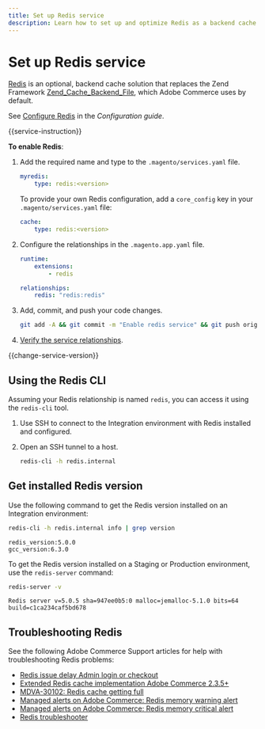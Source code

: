 ```yaml
---
title: Set up Redis service
description: Learn how to set up and optimize Redis as a backend cache solution for Adobe Commerce on cloud infrastructure.
---
```


# Set up Redis service

[Redis](https://redis.io) is an optional, backend cache solution that replaces the Zend Framework [Zend_Cache_Backend_File](https://framework.zend.com/apidoc/1.0/Zend_Cache/Backend/Zend_Cache_Backend_File.html), which Adobe Commerce uses by default.

See [Configure Redis](https://experienceleague.adobe.com/docs/commerce-operations/configuration-guide/cache/redis/config-redis.html) in the _Configuration guide_.

{{service-instruction}}

**To enable Redis**:

1. Add the required name and type to the `.magento/services.yaml` file.

   ```yaml
   myredis:
       type: redis:<version>
   ```

   To provide your own Redis configuration, add a `core_config` key in your `.magento/services.yaml` file:

   ```yaml
   cache:
       type: redis:<version>
   ```

1. Configure the relationships in the `.magento.app.yaml` file.

   ```yaml
   runtime:
       extensions:
           - redis

   relationships:
       redis: "redis:redis"
   ```

1. Add, commit, and push your code changes.

   ```bash
   git add -A && git commit -m "Enable redis service" && git push origin <branch-name>
   ```

1. [Verify the service relationships](services-yaml.md#service-relationships).

{{change-service-version}}

## Using the Redis CLI

Assuming your Redis relationship is named `redis`, you can access it using the `redis-cli` tool.

1. Use SSH to connect to the Integration environment with Redis installed and configured.

1. Open an SSH tunnel to a host.

   ```bash
   redis-cli -h redis.internal
   ```

## Get installed Redis version

Use the following command to get the Redis version installed on an Integration environment:

```bash
redis-cli -h redis.internal info | grep version
```

```terminal
redis_version:5.0.0
gcc_version:6.3.0
```

To get the Redis version installed on a Staging or Production environment, use the `redis-server` command:

```bash
redis-server -v
```

```terminal
Redis server v=5.0.5 sha=947ee0b5:0 malloc=jemalloc-5.1.0 bits=64 build=c1ca234caf5bd678
```

## Troubleshooting Redis

See the following Adobe Commerce Support articles for help with troubleshooting Redis problems:

-  [Redis issue delay Admin login or checkout](https://experienceleague.adobe.com/docs/commerce-knowledge-base/kb/troubleshooting/miscellaneous/redis-issue-delay-magento-admin-login-or-checkout.html)
-  [Extended Redis cache implementation Adobe Commerce 2.3.5+](https://experienceleague.adobe.com/docs/commerce-knowledge-base/kb/best-practices/redis/extended-redis-cache-implementation-magento-commerce-2.3.5.html)
-  [MDVA-30102: Redis cache getting full](https://experienceleague.adobe.com/docs/commerce-knowledge-base/kb/support-tools/patches/mdva-30102-magento-patch-redis-cache-getting-full.html)
-  [Managed alerts on Adobe Commerce: Redis memory warning alert](https://experienceleague.adobe.com/docs/commerce-knowledge-base/kb/support-tools/managed-alerts/managed-alerts-on-magento-commerce-redis-memory-warning-alert.html)
-  [Managed alerts on Adobe Commerce: Redis memory critical alert](https://experienceleague.adobe.com/docs/commerce-knowledge-base/kb/support-tools/managed-alerts/managed-alerts-on-magento-commerce-redis-memory-critical-alert.html)
-  [Redis troubleshooter](https://experienceleague.adobe.com/docs/commerce-knowledge-base/kb/troubleshooting/miscellaneous/redis-troubleshooter.html)
